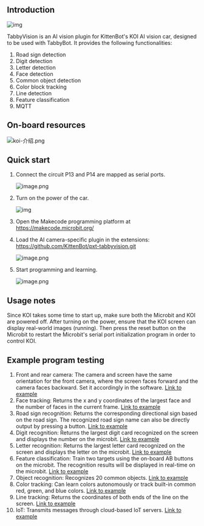 ## Introduction

![img](https://learn.kittenbot.cn/2023md_pic/202401231820214.png)

TabbyVision is an AI vision plugin for KittenBot's KOI AI vision car, designed to be used with TabbyBot. It provides the following functionalities:

1. Road sign detection
2. Digit detection
3. Letter detection
4. Face detection
5. Common object detection
6. Color block tracking
7. Line detection
8. Feature classification
9. MQTT

## On-board resources

![koi-介绍.png](https://learn.kittenbot.cn/2023md_pic/202401231828629.png)



## Quick start

1. Connect the circuit
   P13 and P14 are mapped as serial ports.

   ![image.png](https://learn.kittenbot.cn/2023md_pic/202401231826973.png)

2. Turn on the power of the car.

   ![img](https://learn.kittenbot.cn/2023md_pic/202401231827906.png)

3. Open the Makecode programming platform at https://makecode.microbit.org/

4. Load the AI camera-specific plugin in the extensions: https://github.com/KittenBot/pxt-tabbyvision.git

   ![image.png](https://learn.kittenbot.cn/2023md_pic/202401231827896.png)

5. Start programming and learning.

   ![image.png](https://learn.kittenbot.cn/2023md_pic/202401231827711.png)

## Usage notes
Since KOI takes some time to start up, make sure both the Microbit and KOI are powered off. After turning on the power, ensure that the KOI screen can display real-world images (running). Then press the reset button on the Microbit to restart the Microbit's serial port initialization program in order to control KOI.

## Example program testing

1. Front and rear camera:
   The camera and screen have the same orientation for the front camera, where the screen faces forward and the camera faces backward. Set it accordingly in the software.
   [Link to example](https://makecode.microbit.org/_VdU9mJD4ydPR)
2. Face tracking:
   Returns the x and y coordinates of the largest face and the number of faces in the current frame.
   [Link to example](https://makecode.microbit.org/_b4sURCD3LPxc)
3. Road sign recognition:
   Returns the corresponding directional sign based on the road sign. The recognized road sign name can also be directly output by pressing a button.
   [Link to example](https://makecode.microbit.org/S23912-71162-16615-02750)
4. Digit recognition:
   Returns the largest digit card recognized on the screen and displays the number on the microbit.
   [Link to example](https://makecode.microbit.org/S19004-79431-19596-29333)
5. Letter recognition:
   Returns the largest letter card recognized on the screen and displays the letter on the microbit.
   [Link to example](https://makecode.microbit.org/S01087-05700-34916-05774)
6. Feature classification:
   Train two targets using the on-board AB buttons on the microbit. The recognition results will be displayed in real-time on the microbit.
   [Link to example](https://makecode.microbit.org/82657-51147-16186-03879)
7. Object recognition:
   Recognizes 20 common objects.
   [Link to example](https://makecode.microbit.org/S50527-91687-36562-18676)
8. Color tracking:
   Can learn colors autonomously or track built-in common red, green, and blue colors.
   [Link to example](https://makecode.microbit.org/S87085-06604-51047-61364)
9. Line tracking:
   Returns the coordinates of both ends of the line on the screen.
   [Link to example](https://makecode.microbit.org/_6w9eXqC4HCiv)
10. IoT:
    Transmits messages through cloud-based IoT servers.
    [Link to example](https://makecode.microbit.org/_JWv8VeXRjM8m)